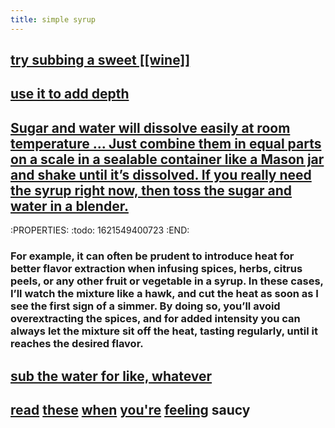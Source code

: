 ```yaml
---
title: simple syrup
---
```


## [try subbing a sweet [[wine]]](https://punchdrink.com/articles/hack-your-drink-sweet-wine-cocktails-housemade-syrup-recipes/)
## [use it to add depth](https://punchdrink.com/articles/put-simple-syrup-in-your-martini-cocktail-recipe-seriously/)
## [Sugar and water will dissolve easily at room temperature ... Just combine them in equal parts on a scale in a sealable container like a Mason jar and shake until it’s dissolved. If you really need the syrup right now, then toss the sugar and water in a blender.](https://punchdrink.com/articles/how-to-make-your-simple-syrup-off-the-stove)
:PROPERTIES:
:todo: 1621549400723
:END:
### For example, it can often be prudent to introduce heat for better flavor extraction when infusing spices, herbs, citrus peels, or any other fruit or vegetable in a syrup. In these cases, I’ll watch the mixture like a hawk, and cut the heat as soon as I see the first sign of a simmer. By doing so, you’ll avoid overextracting the spices, and for added intensity you can always let the mixture sit off the heat, tasting regularly, until it reaches the desired flavor.
## [sub the water for like, whatever](https://punchdrink.com/articles/make-your-simple-syrup-smart-otium-los-angeles/)
## [read](https://punchdrink.com/articles/make-your-simple-syrup-smart-otium-los-angeles/) [these](https://punchdrink.com/articles/how-to-make-cocktail-syrups-better-white-lyan-london/) [when](https://punchdrink.com/articles/five-essential-homemade-cocktail-syrups-recipes/) [you're](https://punchdrink.com/articles/upgrade-your-cocktail-recipe-five-diy-wine-syrups/) [feeling](https://punchdrink.com/articles/five-essential-store-bought-cocktail-recipe-syrups/) saucy
